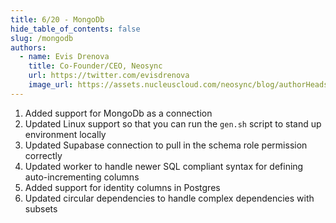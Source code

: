 ```yaml
---
title: 6/20 - MongoDb
hide_table_of_contents: false
slug: /mongodb
authors:
  - name: Evis Drenova
    title: Co-Founder/CEO, Neosync
    url: https://twitter.com/evisdrenova
    image_url: https://assets.nucleuscloud.com/neosync/blog/authorHeadshots/evis.png
---
```


1. Added support for MongoDb as a connection
2. Updated Linux support so that you can run the `gen.sh` script to stand up environment locally
3. Updated Supabase connection to pull in the schema role permission correctly
4. Updated worker to handle newer SQL compliant syntax for defining auto-incrementing columns
5. Added support for identity columns in Postgres
6. Updated circular dependencies to handle complex dependencies with subsets
